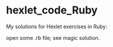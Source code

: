 # hexlet_code_Ruby

My solutions for Hexlet exercises in Ruby:

open some .rb file;
see magic solution.